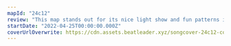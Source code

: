 ```yaml
---
mapId: "24c12"
review: "This map stands out for its nice light show and fun patterns in the whole full spread that make you feel stronger!"
startDate: "2022-04-25T00:00:00.000Z"
coverUrlOverwrite: https://cdn.assets.beatleader.xyz/songcover-24c12-cover.png
---
```

